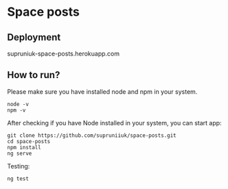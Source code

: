 # Space posts

## Deployment
supruniuk-space-posts.herokuapp.com

## How to run?
 Please make sure you have installed node and npm in your system.
 ```
 node -v
 npm -v
 ```
 
 After checking if you have Node installed in your system, you can start app:
 ```
 git clone https://github.com/supruniiuk/space-posts.git
 cd space-posts
 npm install
 ng serve
 ```   
 Testing:
  ```
 ng test
 ```   
